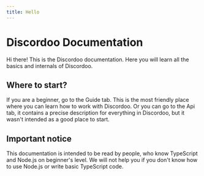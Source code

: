 ```yaml
---
title: Hello
---
```


# Discordoo Documentation
Hi there! This is the Discordoo documentation. Here you will learn all the basics and internals of Discordoo.

## Where to start?
If you are a beginner, go to the Guide tab. This is the most friendly place where you can learn how to work with Discordoo.
Or you can go to the Api tab, it contains a precise description for everything in Discordoo, but it wasn't intended as a good place to start.

## Important notice
This documentation is intended to be read by people, who know TypeScript and Node.js on beginner's level. We will not help you if you don't know how to use Node.js or write basic TypeScript code.
